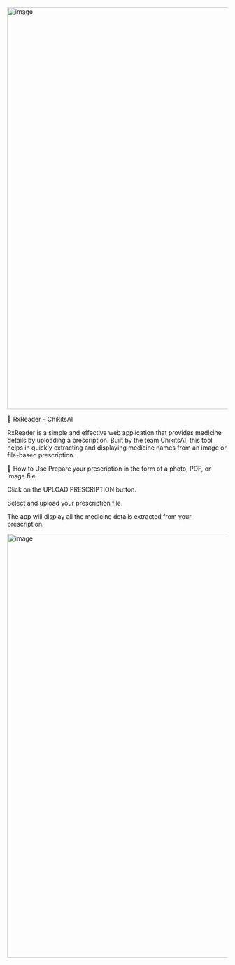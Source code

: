 
<img width="1919" height="920" alt="image" src="https://github.com/user-attachments/assets/5dec93cd-d96b-4dfe-ba94-b3a6619c3085" />



💊 RxReader – ChikitsAI

RxReader is a simple and effective web application that provides medicine details by uploading a prescription. Built by the team ChikitsAI, this tool helps in quickly extracting and displaying medicine names from an image or file-based prescription.

🚀 How to Use
Prepare your prescription in the form of a photo, PDF, or image file.

Click on the UPLOAD PRESCRIPTION button.

Select and upload your prescription file.

The app will display all the medicine details extracted from your prescription.


<img width="1912" height="970" alt="image" src="https://github.com/user-attachments/assets/a5cda84b-8e32-430c-8030-aaceac1bcaa8" />

